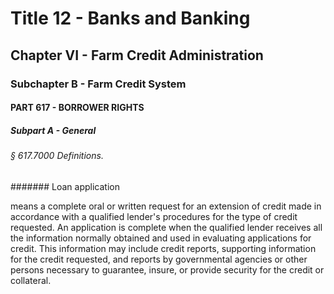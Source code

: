 
# Title 12 - Banks and Banking
## Chapter VI - Farm Credit Administration
### Subchapter B - Farm Credit System
#### PART 617 - BORROWER RIGHTS
##### Subpart A - General
###### § 617.7000 Definitions.
####### Loan application

means a complete oral or written request for an extension of credit made in accordance with a qualified lender's procedures for the type of credit requested. An application is complete when the qualified lender receives all the information normally obtained and used in evaluating applications for credit. This information may include credit reports, supporting information for the credit requested, and reports by governmental agencies or other persons necessary to guarantee, insure, or provide security for the credit or collateral.
